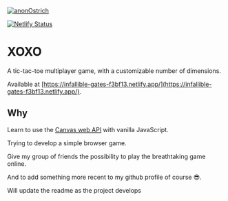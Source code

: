 [![anonOstrich](https://circleci.com/gh/anonOstrich/xoxo-frontend.svg?style=svg)](https://app.circleci.com/pipelines/github/anonOstrich/xoxo-frontend)

[![Netlify Status](https://api.netlify.com/api/v1/badges/c8509aad-8747-4fb7-bef0-02463e9c11b0/deploy-status)](https://app.netlify.com/sites/infallible-gates-f3bf13/deploys)

# XOXO

A tic-tac-toe multiplayer game, with a customizable number of dimensions.

Available at [https://infallible-gates-f3bf13.netlify.app/](https://infallible-gates-f3bf13.netlify.app/). 

## Why

Learn to use the [Canvas web API](https://developer.mozilla.org/en-US/docs/Web/API/Canvas_API) with vanilla JavaScript.

Trying to develop a simple browser game.

Give my group of friends the possibility to play the breathtaking game online.

And to add something more recent to my github profile of course :sunglasses:.

Will update the readme as the project develops
